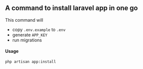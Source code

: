 ## A command to install laravel app in one go

This command will

- copy `.env.example` to `.env`
- generate `APP_KEY`
- run migrations 

#### Usage
`
php artisan app:install
`
